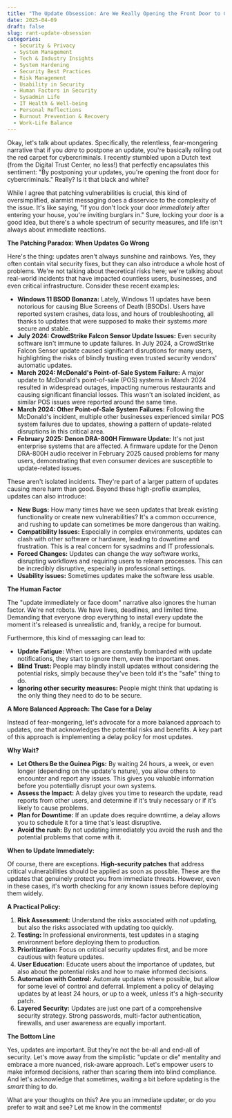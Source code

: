 ```yaml
---
title: "The Update Obsession: Are We Really Opening the Front Door to Cybercriminals?"
date: 2025-04-09
draft: false
slug: rant-update-obsession
categories:
  - Security & Privacy
  - System Management
  - Tech & Industry Insights
  - System Hardening
  - Security Best Practices
  - Risk Management
  - Usability in Security
  - Human Factors in Security
  - Sysadmin Life
  - IT Health & Well-being
  - Personal Reflections
  - Burnout Prevention & Recovery
  - Work-Life Balance
---
```


Okay, let's talk about updates. Specifically, the relentless, fear-mongering narrative that if you *dare* to postpone an update, you're basically rolling out the red carpet for cybercriminals. I recently stumbled upon a Dutch text (from the Digital Trust Center, no less!) that perfectly encapsulates this sentiment: "By postponing your updates, you're opening the front door for cybercriminals."  Really? Is it that black and white?

While I agree that patching vulnerabilities is crucial, this kind of oversimplified, alarmist messaging does a disservice to the complexity of the issue. It's like saying, "If you don't lock your door *immediately* after entering your house, you're inviting burglars in." Sure, locking your door is a good idea, but there's a whole spectrum of security measures, and life isn't always about immediate reactions.

**The Patching Paradox: When Updates Go Wrong**

Here's the thing: updates aren't always sunshine and rainbows. Yes, they often contain vital security fixes, but they can also introduce a whole host of problems.  We're not talking about theoretical risks here; we're talking about real-world incidents that have impacted countless users, businesses, and even critical infrastructure. Consider these recent examples:

*   **Windows 11 BSOD Bonanza:**  Lately, Windows 11 updates have been notorious for causing Blue Screens of Death (BSODs). Users have reported system crashes, data loss, and hours of troubleshooting, all thanks to updates that were supposed to make their systems *more* secure and stable.
*   **July 2024: CrowdStrike Falcon Sensor Update Issues:**  Even security software isn't immune to update failures. In July 2024, a CrowdStrike Falcon Sensor update caused significant disruptions for many users, highlighting the risks of blindly trusting even trusted security vendors' automatic updates.
*   **March 2024: McDonald's Point-of-Sale System Failure:**  A major update to McDonald's point-of-sale (POS) systems in March 2024 resulted in widespread outages, impacting numerous restaurants and causing significant financial losses. This wasn't an isolated incident, as similar POS issues were reported around the same time.
*   **March 2024: Other Point-of-Sale System Failures:** Following the McDonald's incident, multiple other businesses experienced similar POS system failures due to updates, showing a pattern of update-related disruptions in this critical area.
*   **February 2025: Denon DRA-800H Firmware Update:**  It's not just enterprise systems that are affected. A firmware update for the Denon DRA-800H audio receiver in February 2025 caused problems for many users, demonstrating that even consumer devices are susceptible to update-related issues.

These aren't isolated incidents. They're part of a larger pattern of updates causing more harm than good.  Beyond these high-profile examples, updates can also introduce:

*   **New Bugs:** How many times have we seen updates that break existing functionality or create new vulnerabilities? It's a common occurrence, and rushing to update can sometimes be more dangerous than waiting.
*   **Compatibility Issues:**  Especially in complex environments, updates can clash with other software or hardware, leading to downtime and frustration. This is a real concern for sysadmins and IT professionals.
*   **Forced Changes:**  Updates can change the way software works, disrupting workflows and requiring users to relearn processes. This can be incredibly disruptive, especially in professional settings.
* **Usability issues:** Sometimes updates make the software less usable.

**The Human Factor**

The "update immediately or face doom" narrative also ignores the human factor. We're not robots. We have lives, deadlines, and limited time. Demanding that everyone drop everything to install every update the moment it's released is unrealistic and, frankly, a recipe for burnout.

Furthermore, this kind of messaging can lead to:

* **Update Fatigue:**  When users are constantly bombarded with update notifications, they start to ignore them, even the important ones.
* **Blind Trust:**  People may blindly install updates without considering the potential risks, simply because they've been told it's the "safe" thing to do.
* **Ignoring other security measures:** People might think that updating is the only thing they need to do to be secure.

**A More Balanced Approach: The Case for a Delay**

Instead of fear-mongering, let's advocate for a more balanced approach to updates, one that acknowledges the potential risks and benefits. A key part of this approach is implementing a delay policy for most updates.

**Why Wait?**

* **Let Others Be the Guinea Pigs:** By waiting 24 hours, a week, or even longer (depending on the update's nature), you allow others to encounter and report any issues. This gives you valuable information before you potentially disrupt your own systems.
* **Assess the Impact:**  A delay gives you time to research the update, read reports from other users, and determine if it's truly necessary or if it's likely to cause problems.
* **Plan for Downtime:** If an update does require downtime, a delay allows you to schedule it for a time that's least disruptive.
* **Avoid the rush:** By not updating immediately you avoid the rush and the potential problems that come with it.

**When to Update Immediately:**

Of course, there are exceptions. **High-security patches** that address critical vulnerabilities should be applied as soon as possible. These are the updates that genuinely protect you from immediate threats. However, even in these cases, it's worth checking for any known issues before deploying them widely.

**A Practical Policy:**

1.  **Risk Assessment:**  Understand the risks associated with *not* updating, but also the risks associated with updating too quickly.
2.  **Testing:**  In professional environments, test updates in a staging environment before deploying them to production.
3.  **Prioritization:**  Focus on critical security updates first, and be more cautious with feature updates.
4.  **User Education:**  Educate users about the importance of updates, but also about the potential risks and how to make informed decisions.
5.  **Automation with Control:** Automate updates where possible, but allow for some level of control and deferral. Implement a policy of delaying updates by at least 24 hours, or up to a week, unless it's a high-security patch.
6. **Layered Security:** Updates are just one part of a comprehensive security strategy. Strong passwords, multi-factor authentication, firewalls, and user awareness are equally important.

**The Bottom Line**

Yes, updates are important. But they're not the be-all and end-all of security.  Let's move away from the simplistic "update or die" mentality and embrace a more nuanced, risk-aware approach.  Let's empower users to make informed decisions, rather than scaring them into blind compliance. And let's acknowledge that sometimes, waiting a bit before updating is the *smart* thing to do.

What are your thoughts on this? Are you an immediate updater, or do you prefer to wait and see? Let me know in the comments!